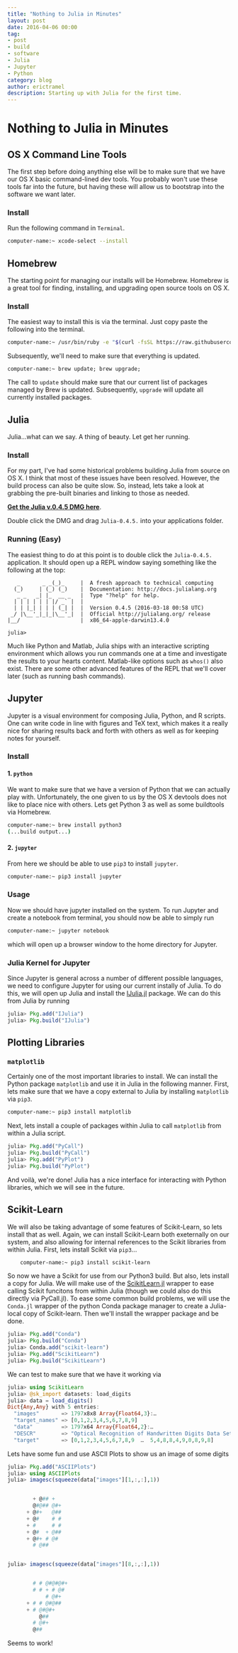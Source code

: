 ```yaml
---
title: "Nothing to Julia in Minutes"
layout: post
date: 2016-04-06 00:00
tag: 
- post
- build
- software
- Julia
- Jupyter
- Python
category: blog
author: erictramel
description: Starting up with Julia for the first time.
---
```


# Nothing to Julia in Minutes

## OS X Command Line Tools
The first step before doing anything else will be to make sure that we have our OS X basic command-lined dev tools. You probably won't use these tools far into the future, but having these will allow us to bootstrap into the software we want later.

### Install
Run the following command in `Terminal`.

```bash
computer-name:~ xcode-select --install
```

## Homebrew
The starting point for managing our installs will be Homebrew. Homebrew is a 
great tool for finding, installing, and upgrading open source tools on OS X. 

### Install
The easiest way to install this is via the terminal. Just copy paste the 
following into the terminal.

```bash
computer-name:~ /usr/bin/ruby -e "$(curl -fsSL https://raw.githubusercontent.com/Homebrew/install/master/install)"
```

Subsequently, we'll need to make sure that everything is updated.

```
computer-name:~ brew update; brew upgrade;
```

The call to `update` should make sure that our current list of packages managed by Brew is updated. Subsequently, `upgrade` will update all currently installed packages.

## Julia
Julia...what can we say. A thing of beauty. Let get her running. 

### Install
For my part, I've had some historical problems building Julia from source on OS X. I think that most of these issues have been resolved. However, the build process can also be quite slow. So, instead, lets take a look at grabbing the pre-built binaries and linking to those as needed. 

[**Get the Julia v.0.4.5 DMG here**](http://julialang.org/downloads/).

Double click the DMG and drag `Julia-0.4.5.` into your applications folder.

### Running (Easy)
The easiest thing to do at this point is to double click the `Julia-0.4.5.` 
application. It should open up a REPL window saying something like the following
at the top:

```
   _       _ _(_)_     |  A fresh approach to technical computing
  (_)     | (_) (_)    |  Documentation: http://docs.julialang.org
   _ _   _| |_  __ _   |  Type "?help" for help.
  | | | | | | |/ _` |  |
  | | |_| | | | (_| |  |  Version 0.4.5 (2016-03-18 00:58 UTC)
 _/ |\__'_|_|_|\__'_|  |  Official http://julialang.org/ release
|__/                   |  x86_64-apple-darwin13.4.0

julia> 
```

Much like Python and Matlab, Julia ships with an interactive scripting 
environment which allows you run commands one at a time and investigate the 
results to your hearts content. Matlab-like options such as `whos()` also exist. There are some other advanced features of the REPL that we'll cover later (such as running bash commands).

## Jupyter
Jupyter is a visual environment for composing Julia, Python, and R scripts. 
One can write code in line with figures and TeX text, which makes it a really 
nice for sharing results back and forth with others as well as for keeping notes for yourself.

### Install

#### 1. `python`
We want to make sure that we have a version of Python that we can actually play
with. Unfortunately, the one given to us by the OS X devtools does not like to 
place nice with others. Lets get Python 3  as well as some buildtools 
via Homebrew.

```bash
computer-name:~ brew install python3
(...build output...)
```

#### 2. `jupyter`
From here we should be able to use `pip3` to install `jupyter`.

```bash
computer-name:~ pip3 install jupyter
```

### Usage
Now we should have jupyter installed on the system. To run Jupyter and create a notebook from terminal, you should now be able to simply run

```bash
computer-name:~ jupyter notebook
```

which will open up a browser window to the home directory for Jupyter.

### Julia Kernel for Jupyter
Since Jupyter is general across a number of different possible languages, we need to configure Jupyter for using our current instally of Julia. To do this, we will open up Julia and install the [IJulia.jl](https://github.com/JuliaLang/IJulia.jl) package. We can do this from Julia by running

```julia
julia> Pkg.add("IJulia")
julia> Pkg.build("IJulia")
```

## Plotting Libraries

### `matplotlib`
Certainly one of the most important libraries to install. We can install the Python package `matplotlib` and use it in Julia in the following manner. First, lets make sure that we have a copy external to Julia by installing `matplotlib` via `pip3`.

```bash
computer-name:~ pip3 install matplotlib
```

Next, lets install a couple of packages within Julia to call `matplotlib` from within a Julia script. 

```julia
julia> Pkg.add("PyCall")
julia> Pkg.build("PyCall")
julia> Pkg.add("PyPlot")
julia> Pkg.build("PyPlot")
```

And voilà, we're done! Julia has a nice interface for interacting with Python libraries, which we will see in the future. 


## Scikit-Learn
We will also be taking advantage of some features of Scikit-Learn, so lets install that as well. Again, we can install Scikit-Learn both exeternally on our system, and also allowing for internal references to the Scikit libraries from within Julia. First, lets install Scikit via `pip3`...

```bash
    computer-name:~ pip3 install scikit-learn
```

So now we have a Scikit for use from our Python3 build. But also, lets install a copy for Julia. We will make use of the [ScikitLearn.jl](https://github.com/cstjean/ScikitLearn.jl) wrapper to ease calling Scikit funcitons from within Julia (though we could also do this directly via PyCall.jl). To ease some common build problems, we will use the `Conda.jl` wrapper of the python Conda package manager to create a Julia-local copy of Scikit-learn. Then we'll install the wrapper package and be done.

```julia
julia> Pkg.add("Conda")
julia> Pkg.build("Conda")
julia> Conda.add("scikit-learn")
julia> Pkg.add("ScikitLearn")
julia> Pkg.build("ScikitLearn")
```

We can test to make sure that we have it working via

```julia
julia> using ScikitLearn
julia> @sk_import datasets: load_digits
julia> data = load_digits()
Dict{Any,Any} with 5 entries:
  "images"       => 1797x8x8 Array{Float64,3}:…
  "target_names" => [0,1,2,3,4,5,6,7,8,9]
  "data"         => 1797x64 Array{Float64,2}:…
  "DESCR"        => "Optical Recognition of Handwritten Digits Data Set\n===========================…
  "target"       => [0,1,2,3,4,5,6,7,8,9  …  5,4,8,8,4,9,0,8,9,8]
```

Lets have some fun and use ASCII Plots to show us an image of some digits

```julia
julia> Pkg.add("ASCIIPlots")
julia> using ASCIIPlots
julia> imagesc(squeeze(data["images"][1,:,:],1))


        + @## +
        @#@## @#+
      + @#+   @##
      + @#    # #
      + #     # #
      + @#  + @##
      + @#+ # @#
        # @##


julia> imagesc(squeeze(data["images"][8,:,:],1))


        # # @#@#@#+
        # # + # @#
            # @#+
      + # # @#@##
      + # @#@#+
          @##
        # @#+
        @##

```

Seems to work!